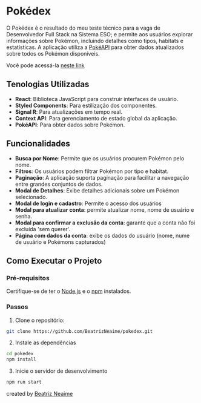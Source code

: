 # Pokédex

O Pokédex é o resultado do meu teste técnico para a vaga de Desenvolvedor Full Stack na Sistema ESO; e permite aos usuários explorar informações sobre Pokémon, incluindo detalhes como tipos, habitats e estatísticas.
A aplicação utiliza a [PokéAPI](https://pokeapi.co/) para obter dados atualizados sobre todos os Pokémon disponíveis.

Você pode acessá-la [neste link](https://pokedex-seven-inky.vercel.app)

## Tenologias Utilizadas

- **React**: Biblioteca JavaScript para construir interfaces de usuário.
- **Styled Components**: Para estilização dos componentes.
- **Signal R**: Para atualizações em tempo real.
- **Context API**: Para gerenciamento de estado global da aplicação.
- **PokéAPI**: Para obter dados sobre Pokémon.

## Funcionalidades

- **Busca por Nome**: Permite que os usuários procurem Pokémon pelo nome.
- **Filtros**: Os usuários podem filtrar Pokémon por tipo e habitat.
- **Paginação**: A aplicação suporta paginação para facilitar a navegação entre grandes conjuntos de dados.
- **Modal de Detalhes**: Exibe detalhes adicionais sobre um Pokémon selecionado.
- **Modal de login e cadastro**: Permite o acesso dos usuários
- **Modal para atualizar conta**: permite atualizar nome, nome de usuário e senha.
- **Modal para confirmar a exclusão da conta**: garante que a conta não foi excluída 'sem querer'.
- **Página com dados da conta**: exibe os dados do usuário (nome, nume de usuário e Pokémons capturados)

## Como Executar o Projeto

### Pré-requisitos

Certifique-se de ter o [Node.js](https://nodejs.org/) e o [npm](https://www.npmjs.com/) instalados.

### Passos

1. Clone o repositório:

```bash
git clone https://github.com/BeatrizNeaime/pokedex.git
```

2. Instale as dependências

```bash
cd pokedex
npm install
```

3. Inicie o servidor de desenvolvimento

```bash
npm run start
```

created by [Beatriz Neaime](https://beatrizneaime.com)
